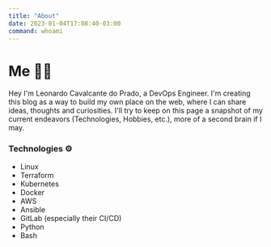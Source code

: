 ```yaml
---
title: "About"
date: 2023-01-04T17:08:40-03:00
command: whoami
---
```


# Me 👨‍💻

Hey I'm Leonardo Cavalcante do Prado, a DevOps Engineer. I'm creating this blog as a way to build my own place on the web, where I can share ideas, thoughts and curiosities. I'll try to keep on this page a snapshot of my current endeavors (Technologies, Hobbies, etc.), more of a second brain if I may.

### Technologies ⚙️
- Linux
- Terraform
- Kubernetes
- Docker
- AWS
- Ansible
- GitLab (especially their CI/CD)
- Python
- Bash

